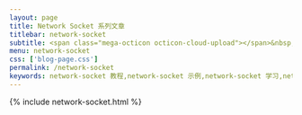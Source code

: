 ```yaml
---
layout: page
title: Network Socket 系列文章
titlebar: network-socket
subtitle: <span class="mega-octicon octicon-cloud-upload"></span>&nbsp;&nbsp;
menu: network-socket
css: ['blog-page.css']
permalink: /network-socket
keywords: network-socket 教程,network-socket 示例,network-socket 学习,network-socket 资源,network-socket
---
```

{% include network-socket.html %}